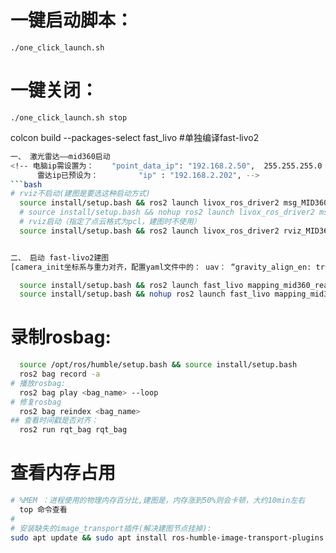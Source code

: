 
# 一键启动脚本：
    ./one_click_launch.sh
# 一键关闭：
    ./one_click_launch.sh stop 

colcon build --packages-select fast_livo   #单独编译fast-livo2
```bash
一、 激光雷达——mid360启动
<!-- 电脑ip需设置为：    "point_data_ip": "192.168.2.50",  255.255.255.0
      雷达ip已预设为：         "ip" : "192.168.2.202", -->
```bash
# rviz不启动(建图是要选这种启动方式)
  source install/setup.bash && ros2 launch livox_ros_driver2 msg_MID360_launch.py
  # source install/setup.bash && nohup ros2 launch livox_ros_driver2 msg_MID360_launch.py > lidar.log & #后台启动
  # rviz启动（指定了点云格式为pcl，建图时不使用） 
  source install/setup.bash && ros2 launch livox_ros_driver2 rviz_MID360_launch.py


二、 启动 fast-livo2建图
[camera_init坐标系与重力对齐，配置yaml文件中的： uav： “gravity_align_en: true”]

  source install/setup.bash && ros2 launch fast_livo mapping_mid360_realsense2.launch.py
  source install/setup.bash && nohup ros2 launch fast_livo mapping_mid360_realsense2.launch.py > livox2.log &   #后台启动
```

# 录制rosbag:
```bash
  source /opt/ros/humble/setup.bash && source install/setup.bash
  ros2 bag record -a
# 播放rosbag:
  ros2 bag play <bag_name> --loop
# 修复rosbag
  ros2 bag reindex <bag_name>
## 查看时间戳是否对齐：
  ros2 run rqt_bag rqt_bag 
```

# 查看内存占用
```bash
# %MEM ：进程使用的物理内存百分比,建图是，内存涨到50%则会卡顿，大约10min左右
  top 命令查看
# 
# 安装缺失的image_transport插件(解决建图节点挂掉):
sudo apt update && sudo apt install ros-humble-image-transport-plugins

```


<!-- # 时间同步
source install/setup.bash 
ros2 launch fast_livo mapping_mid360_realsense_sync.launch.py

# 时间同步_rviz启动
source install/setup.bash 
ros2 launch livox_ros_driver2 complete_mapping_sync_launch.py


ros2 interface show nav_msgs/msg/Odometry
ros2 topic echo /aft_mapped_to_init --once 

# 时间同步
  source install/setup.bash
  ros2 launch livox_ros_driver2 msg_MID360_sync_launch.py-->

  <!-- # 高程图
```bash
  source install/setup.bash 
# ros2 run elevation_map_node elevation_map_generator
  source install/setup.bash && python3 src/elevation_map_node/src/elevation_map_generator4.py
``` -->



